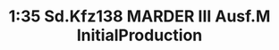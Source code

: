 ---
layout: product
title: "1:35 Sd.Kfz138 MARDER III Ausf.M InitialProduction"
price: "8500" 
desc: "Maketa"
img_path: "/assets/img/DRA6464.webp"
brand: "Dragon"
available: false
special_offer: false
new: false
soon: false
cat: "010000"
subcat: "010600"
subsubcat: "0N/A"
sifra: "DRA6464"
popular: false
spec: false
---